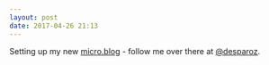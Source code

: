 ```yaml
---
layout: post
date: 2017-04-26 21:13
---
```

Setting up my new [micro.blog](http://micro.blog) - follow me over there at [@desparoz](http://desparoz.micro.blog).
